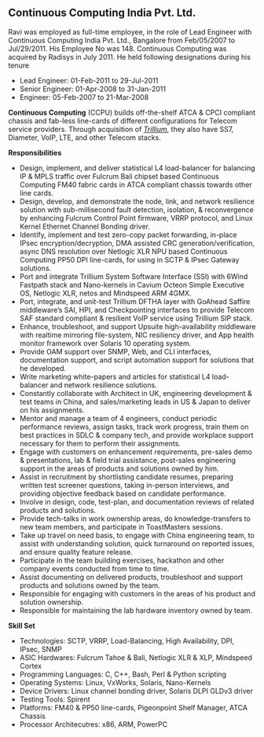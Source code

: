 
Continuous Computing India Pvt. Ltd.
------------------------------------

Ravi was employed as full-time employee, in the role of Lead Engineer with Continuous Computing India Pvt. Ltd., Bangalore from Feb/05/2007 to Jul/29/2011. His Employee No was 148. Continuous Computing was acquired by Radisys in July 2011. He held following designations during his tenure

- Lead Engineer: 01-Feb-2011 to 29-Jul-2011
- Senior Engineer: 01-Apr-2008 to 31-Jan-2011
- Engineer: 05-Feb-2007 to 21-Mar-2008

**Continuous Computing** (CCPU) builds off-the-shelf ATCA & CPCI compliant chassis and fab-less line-cards of different configurations for Telecom service providers. Through acquisition of *[Trillium](https://www.trillium.com/)*, they also have SS7, Diameter, VoIP, LTE, and other Telecom stacks.

**Responsibilities**

- Design, implement, and deliver statistical L4 load-balancer for balancing IP & MPLS traffic over Fulcrum Bali chipset based Continuous Computing FM40 fabric cards in ATCA compliant chassis towards other line cards.
- Design, develop, and demonstrate the node, link, and network resilience solution with sub-millisecond fault detection, isolation, & reconvergence by enhancing Fulcrum Control Point firmware, VRRP protocol, and Linux Kernel Ethernet Channel Bonding driver.
- Identify, implement and test zero-copy packet forwarding, in-place IPsec encryption/decryption, DMA assisted CRC generation/verification, async DNS resolution over Netlogic XLR NPU based Continuous Computing PP50 DPI line-cards, for using in SCTP & IPsec Gateway solutions.
- Port and integrate Trillium System Software Interface (SSI) with 6Wind Fastpath stack and Nano-kernels in Cavium Octeon Simple Executive OS, Netlogic XLR, netos and Mindspeed ARM 4GMX.
- Port, integrate, and unit-test Trillium DFTHA layer with GoAhead Saffire middleware’s SAI, HPI, and Checkpointing interfaces to provide Telecom SAF standard compliant & resilient VoIP service using Trillium SIP stack.
- Enhance, troubleshoot, and support Upsuite high-availability middleware with realtime mirroring file-system, NIC resiliency driver, and App health monitor framework over Solaris 10 operating system.
- Provide OAM support over SNMP, Web, and CLI interfaces, documentation support, and script automation support for solutions that he developed.
- Write marketing white-papers and articles for statistical L4 load-balancer and network resilience solutions.
- Constantly collaborate with Architect in UK, engineering development & test teams in China, and sales/marketing leads in US & Japan to deliver on his assignments.
- Mentor and manage a team of 4 engineers, conduct periodic performance reviews, assign tasks, track work progress, train them on best practices in SDLC & company tech, and provide workplace support necessary for them to perform their assignments.
- Engage with customers on enhancement requirements, pre-sales demo & presentations, lab & field trial assistance, post-sales engineering support in the areas of products and solutions owned by him.
- Assist in recruitment by shortlisting candidate resumes, preparing written test screener questions, taking in-person interviews, and providing objective feedback based on candidate performance.
- Involve in design, code, test-plan, and documentation reviews of related products and solutions.
- Provide tech-talks in work ownership areas, do knowledge-transfers to new team members, and participate in ToastMasters sessions.
- Take up travel on need basis, to engage with China engineering team, to assist with understanding solution, quick turnaround on reported issues, and ensure quality feature release.
- Participate in the team building exercises, hackathon and other company events conducted from time to time.
- Assist documenting on delivered products, troubleshoot and support  products and solutions owned by the team.
- Responsible for engaging with customers in the areas of his product and solution ownership.
- Responsible for maintaining the lab hardware inventory owned by team.

**Skill Set**

- Technologies: SCTP, VRRP, Load-Balancing, High Availability, DPI, IPsec, SNMP
- ASIC Hardwares: Fulcrum Tahoe & Bali, Netlogic XLR & XLP, Mindspeed Cortex
- Programming Languages: C, C++, Bash, Perl & Python scripting
- Operating Systems: Linux, VxWorks, Solaris, Nano-Kernels
- Device Drivers: Linux channel bonding driver, Solaris DLPI GLDv3 driver
- Testing Tools: Spirent
- Platforms: FM40 & PP50 line-cards, Pigeonpoint Shelf Manager, ATCA Chassis
- Processor Architecutres: x86, ARM, PowerPC

